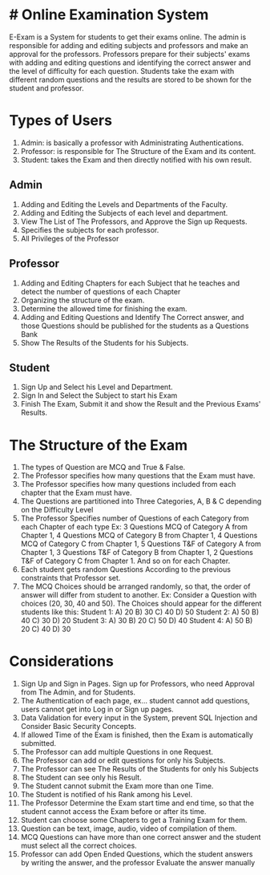 # # Online Examination System

E-Exam is a System for students to get their exams online. The admin is responsible for adding and editing subjects and professors and make an approval for the professors. Professors prepare for their subjects' exams with adding and editing questions and identifying the correct answer and the level of difficulty for each question. Students take the exam with different random questions and the results are stored to be shown for the student and professor.


# Types of Users

1. Admin: is basically a professor with Administrating Authentications. 
2. Professor: is responsible for The Structure of the Exam and its content.
 3. Student: takes the Exam and then directly notified with his own result.

## Admin

1. Adding and Editing the Levels and Departments of the Faculty.
 2. Adding and Editing the Subjects of each level and department.
 3. View The List of The Professors, and Approve the Sign up Requests.
 4. Specifies the subjects for each professor. 
 5. All Privileges of the Professor

## Professor

 1. Adding and Editing Chapters for each Subject that he teaches and detect the number of questions of each Chapter 
 2. Organizing the structure of the exam.
 3. Determine the allowed time for finishing the exam.
 4. Adding and Editing Questions and Identify The Correct answer, and those Questions should be published for the students as a Questions Bank 
 5. Show The Results of the Students for his Subjects.

## Student

 1. Sign Up and Select his Level and Department.
 2. Sign In and Select the Subject to start his Exam
 3. Finish The Exam, Submit it and show the Result and the Previous Exams' Results.

# The Structure of the Exam

1. The types of Question are MCQ and True & False. 
2. The Professor specifies how many questions that the Exam must have. 
3. The Professor specifies how many questions included from each chapter that the Exam must have.
4. The Questions are partitioned into Three Categories, A, B & C depending on the Difficulty Level 
5. The Professor Specifies number of Questions of each Category from each Chapter of each type
   Ex:  3 Questions MCQ of Category A from Chapter 1, 
         4 Questions MCQ of Category B from Chapter 1, 
         4 Questions MCQ of Category C from Chapter 1,
         5 Questions T&F of Category A from Chapter 1, 
         3 Questions T&F of Category B from Chapter 1,
         2 Questions T&F of Category C from Chapter 1. And so on for each Chapter.
 6. Each student gets random Questions According to the previous constraints that Professor set. 
 7. The MCQ Choices should be arranged randomly, so that, the order of answer will differ from student to another.
       Ex: Consider a Question with choices (20, 30, 40 and 50). The Choices should appear for the different students like this: 
       Student 1: A) 20 B) 30 C) 40 D) 50 
       Student 2: A) 50 B) 40 C) 30 D) 20 
       Student 3: A) 30 B) 20 C) 50 D) 40 
       Student 4: A) 50 B) 20 C) 40 D) 30


# Considerations


1. Sign Up and Sign in Pages. Sign up for Professors, who need Approval from The Admin, and for Students.
 2. The Authentication of each page, ex… student cannot add questions, users cannot get into Log in or Sign up pages. 
 3. Data Validation for every input in the System, prevent SQL Injection and Consider Basic Security Concepts. 
 4. If allowed Time of the Exam is finished, then the Exam is automatically submitted. 
 5. The Professor can add multiple Questions in one Request. 
 6. The Professor can add or edit questions for only his Subjects. 
 7. The Professor can see The Results of the Students for only his Subjects
 8. The Student can see only his Result. 
 9. The Student cannot submit the Exam more than one Time. 
 10. The Student is notified of his Rank among his Level. 
 11. The Professor Determine the Exam start time and end time, so that the student cannot access the Exam before or after its time. 
 12. Student can choose some Chapters to get a Training Exam for them. 
 13.  Question can be text, image, audio, video of compilation of them. 
 14. MCQ Questions can have more than one correct answer and the student must select all the correct choices. 
 15. Professor can add Open Ended Questions, which the student answers by writing the answer, and the professor Evaluate the answer manually

